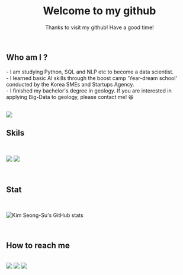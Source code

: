<h1 align='center'> Welcome to my github </h1>

<p align='center'>
  Thanks to visit my github! Have a good time!
  
  
</p><br>


<h2>
Who am I ?
</h2>

<p>
 - I am studying Python, SQL and NLP etc to become a data scientist. <br>
 - I learned basic AI skills through the boost camp 'Year-dream school' conducted by the Korea SMEs and Startups Agency.<br>
 - I finished my bachelor's degree in geology. If you are interested in applying Big-Data to geology, please contact me! 😆<br>

</p>
<br>
<a href="https://mercureverse.tistory.com/"><img src="https://img.shields.io/badge/Tistory-fcfcfc?&style=for-the-badge&logo=Tistory&logoColor=000000" /></a>



<h2>
Skils
</h2><br>

<a href="https://github.com/Kim-SeongSu/Yeardream_School/blob/main/Mini_Project-Modeling/code/MPJ_Modelling_kimss.ipynb"><img src="https://img.shields.io/badge/Python-3776AB?&style=for-the-badge&logo=Python&logoColor=white" /></a>
<a href="https://github.com/Kim-SeongSu/Yeardream_School/blob/main/SQL_Project/%E1%84%8B%E1%85%B5%E1%86%AB%E1%84%80%E1%85%A9%E1%86%BC%E1%84%8C%E1%85%B5%E1%84%82%E1%85%B3%E1%86%BC%20SQL%20Toy%20%E1%84%91%E1%85%B3%E1%84%85%E1%85%A9%E1%84%8C%E1%85%A6%E1%86%A8%E1%84%90%E1%85%B3_%E1%84%8B%E1%85%A9%E1%84%91%E1%85%B3%E1%84%85%E1%85%A1%E1%84%8B%E1%85%B5%E1%86%AB_%E1%84%80%E1%85%B5%E1%86%B7%E1%84%89%E1%85%A5%E1%86%BC%E1%84%89%E1%85%AE.sql"><img src="https://img.shields.io/badge/MySQL-4479A1?&style=for-the-badge&logo=MySQL&logoColor=white" /></a>




<br>

<h2>
Stat
</h2><br>

![Kim Seong-Su's GitHub stats](https://github-readme-stats.vercel.app/api?username=Kim-SeongSu&show_icons=true&theme=radical)


<br>

<h2>
How to reach me
</h2>
<br>
<a href="mailto:kimss024@naver.com" target="_blank"><img src="https://img.shields.io/badge/Naver-02eb69?&style=for-the-badge&logo=Naver&logoColor=03C75A"/></a>
<a href="mailto:kimss0124@gmail.com" target="_blank"><img src="https://img.shields.io/badge/Gmail-EA4335?&style=for-the-badge&logo=Gmail&logoColor=white"/></a>
<a href="https://www.linkedin.com/in/%EC%84%B1%EC%88%98-%EA%B9%80-580009255/"><img src="https://img.shields.io/badge/linkedin-%230077B5.svg?&style=for-the-badge&logo=linkedin&logoColor=white" /></a>

